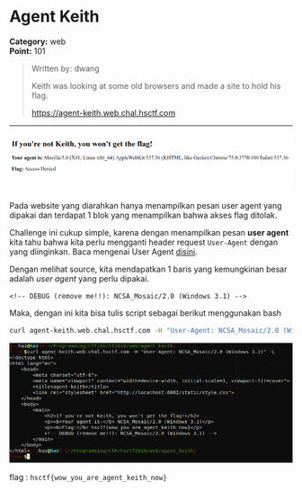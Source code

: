 # Agent Keith
**Category:** web <br>
**Point:** 101

> Written by: dwang
> 
> Keith was looking at some old browsers and made a site to hold his flag.
> 
> https://agent-keith.web.chal.hsctf.com

---

![](./ss01.png)

Pada website yang diarahkan hanya menampilkan pesan user agent yang dipakai dan terdapat 1 blok yang menampilkan bahwa akses flag ditolak.

Challenge ini cukup simple, karena dengan menampilkan pesan **user agent** kita tahu bahwa kita perlu mengganti header request `User-Agent` dengan yang diinginkan. Baca mengenai User Agent [disini](https://developer.mozilla.org/en-US/docs/Web/HTTP/Headers/User-Agent).

Dengan melihat source, kita mendapatkan 1 baris yang kemungkinan besar adalah _user agent_ yang perlu dipakai. 

```
<!-- DEBUG (remove me!!): NCSA_Mosaic/2.0 (Windows 3.1) -->
```

Maka, dengan ini kita bisa tulis script sebagai berikut menggunakan bash

```bash
curl agent-keith.web.chal.hsctf.com -H "User-Agent: NCSA_Mosaic/2.0 (Windows 3.1)" -L
```

![](./ss02.png)

flag : `hsctf{wow_you_are_agent_keith_now}`